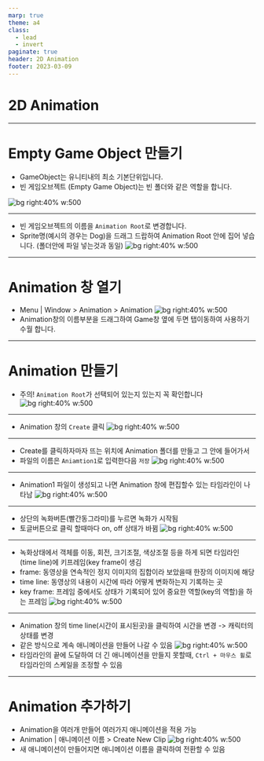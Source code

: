 ```yaml
---
marp: true
theme: a4
class:
  - lead
  - invert
paginate: true
header: 2D Animation
footer: 2023-03-09
---
```


# 2D Animation

---

# Empty Game Object 만들기
- GameObject는 유니티내의 최소 기본단위입니다.
- 빈 게임오브젝트 (Empty Game Object)는 빈 폴더와 같은 역할을 합니다.

![bg right:40% w:500](../../Marp_images/Unity3d/Unity_2d_animation1.png)

---

- 빈 게임오브젝트의 이름을 ```Animation Root```로 변경합니다.
- Sprite명(예시의 경우는 Dog)을 드래그 드랍하여 Animation Root 안에 집어 넣습니다. (폴더안에 파일 넣는것과 동일)
![bg right:40% w:500](../../Marp_images/Unity3d/Unity_2d_animation2.png)

---

# Animation 창 열기
- Menu | Window > Animation > Animation
![bg right:40% w:500](../../Marp_images/Unity3d/Unity_2d_animation3.png)
- Animation창의 이름부분을 드래그하여 Game창 옆에 두면 탭이동하여 사용하기 수월 합니다.

---

# Animation 만들기
- 주의! ```Animation Root```가 선택되어 있는지 있는지 꼭 확인합니다
![bg right:40% w:500](../../Marp_images/Unity3d/Unity_2d_animation3_1.png)

---

- Animation 창의 ```Create``` 클릭
![bg right:40% w:500](../../Marp_images/Unity3d/Unity_2d_animation4.png)

---

- Create를 클릭하자마자 뜨는 위치에 Animation 폴더를 만들고 그 안에 들어가서
- 파일의 이름은 ```Aniamtion1```로 입력한다음 ```저장```
![bg right:40% w:500](../../Marp_images/Unity3d/Unity_2d_animation5.png)

---

- Animation1 파일이 생성되고 나면 Animation 창에 편집할수 있는 타임라인이 나타남
![bg right:40% w:500](../../Marp_images/Unity3d/Unity_2d_animation6.png)

---

- 상단의 녹화버튼(빨간동그라미)를 누르면 녹화가 시작됨
- 토글버튼으로 클릭 할때마다 on, off 상태가 바뀜
![bg right:40% w:500](../../Marp_images/Unity3d/Unity_2d_animation7.png)


---

- 녹화상태에서 객체를 이동, 회전, 크기조절, 색상조절 등을 하게 되면 타임라인(time line)에 키프레임(key frame이 생김
- frame: 동영상을 연속적인 정지 이미지의 집합이라 보았을때 한장의 이미지에 해당
- time line: 동영상의 내용이 시간에 따라 어떻게 변화하는지 기록하는 곳
- key frame: 프레임 중에서도 상태가 기록되어 있어 중요한 역할(key의 역할)을 하는 프레임
![bg right:40% w:500](../../Marp_images/Unity3d/Unity_2d_animation8.png)

---

- Animation 창의 time line(시간이 표시된곳)을 클릭하여 시간을 변경 -> 캐릭터의 상태를 변경
- 같은 방식으로 계속 애니메이션을 만들어 나갈 수 있음
![bg right:40% w:500](../../Marp_images/Unity3d/Unity_2d_animation10.png)
- 타임라인의 끝에 도달하여 더 긴 애니메이션을 만들지 못할때, ```Ctrl + 마우스 휠```로 타임라인의 스케일을 조정할 수 있음

---

# Animation 추가하기
- Animation을 여러개 만들어 여러가지 애니메이션을 적용 가능
- Animation | 애니메이션 이름 > Create New Clip
![bg right:40% w:500](../../Marp_images/Unity3d/Unity_2d_animation9.png)
- 새 애니메이션이 만들어지면 애니메이션 이름을 클릭하여 전환할 수 있음